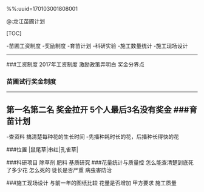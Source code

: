 %%:uuid=170103001808001

@:龙江苗圃计划

[TOC]

-苗圃工资制度
-奖励制度
-育苗计划
-科研实验
-施工数量统计
-施工现场设计

-------
###工资制度
 2017年工资制度
 激励政策弄明白 奖金分界点
### 苗圃试行奖金制度

---

 第一名第二名 奖金拉开
 5个人最后3名没有奖金
###育苗计划
 -----
-查资料 搞清楚每种花的生长时间
-先播种耗时长的花，后播种长得快的花

###位置
|鼠尾草|串红|孔雀草|


###科研项目
除草剂
肥料
基质研究
###花量统计与质量控
怎么能查清楚到底死了多少花
怎么死的
徒长是否严重
病虫害防治

###施工现场设计
与前一年的图纸比较
花量是否增加
甲方要求
施工质量


 
 
